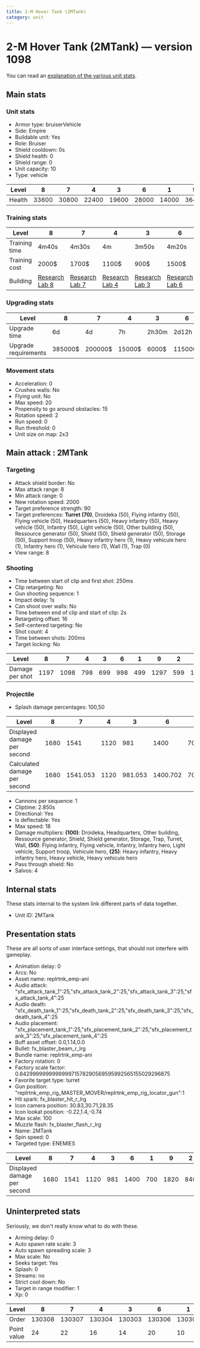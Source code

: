 ```yaml
---
title: 2-M Hover Tank (2MTank)
category: unit
---
```


# 2-M Hover Tank (2MTank) — version 1098

You can read an [explanation  of the various unit stats](unitexplained.md).

## Main stats

### Unit stats

  * Armor type: bruiserVehicle
  * Side: Empire
  * Buildable unit: Yes
  * Role: Bruiser
  * Shield cooldown: 0s
  * Shield health: 0
  * Shield range: 0
  * Unit capacity: 10
  * Type: vehicle

|Level |8    |7    |4    |3    |6    |1    |9    |2    |10   |5    |
|------|-----|-----|-----|-----|-----|-----|-----|-----|-----|-----|
|Health|33600|30800|22400|19600|28000|14000|36400|16800|42000|25200|


### Training stats

|Level        |8                                      |7                                      |4                                      |3                                      |6                                      |1                              |9                                      |2                                      |10                                      |5                                      |
|-------------|---------------------------------------|---------------------------------------|---------------------------------------|---------------------------------------|---------------------------------------|-------------------------------|---------------------------------------|---------------------------------------|----------------------------------------|---------------------------------------|
|Training time|4m40s                                  |4m30s                                  |4m                                     |3m50s                                  |4m20s                                  |3m20s                          |4m50s                                  |3m40s                                  |5m                                      |4m10s                                  |
|Training cost|2000$                                  |1700$                                  |1100$                                  |900$                                   |1500$                                  |500$                           |2100$                                  |700$                                   |2300$                                   |1300$                                  |
|Building     |[Research Lab 8](empireOffenseLab.html)|[Research Lab 7](empireOffenseLab.html)|[Research Lab 4](empireOffenseLab.html)|[Research Lab 3](empireOffenseLab.html)|[Research Lab 6](empireOffenseLab.html)|[Factory 3](empireFactory.html)|[Research Lab 9](empireOffenseLab.html)|[Research Lab 2](empireOffenseLab.html)|[Research Lab 10](empireOffenseLab.html)|[Research Lab 5](empireOffenseLab.html)|


### Upgrading stats

|Level               |8      |7      |4     |3    |6      |1    |9       |2    |10      |5     |
|--------------------|-------|-------|------|-----|-------|-----|--------|-----|--------|------|
|Upgrade time        |6d     |4d     |7h    |2h30m|2d12h  |0s   |1w1d    |1h   |1w5d    |20h   |
|Upgrade requirements|385000$|200000$|15000$|6000$|115000$|2900$|1250000$|3000$|2250000$|35000$|


### Movement stats

  * Acceleration: 0
  * Crushes walls: No
  * Flying unit: No
  * Max speed: 20
  * Propensity to go around obstacles: 15
  * Rotation speed: 2
  * Run speed: 0
  * Run threshold: 0
  * Unit size on map: 2x3

## Main attack : 2MTank

### Targeting

  * Attack shield border: No
  * Max attack range: 8
  * Min attack range: 0
  * New rotation speed: 2000
  * Target preference strength: 90
  * Target preferences: **Turret (70)**, Droideka (50), Flying infantry (50), Flying vehicle (50), Headquarters (50), Heavy infantry (50), Heavy vehicle (50), Infantry (50), Light vehicle (50), Other building (50), Ressource generator (50), Shield (50), Shield generator (50), Storage (50), Support troop (50), Heavy infantry hero (1), Heavy vehicule hero (1), Infantry hero (1), Vehicule hero (1), Wall (1), Trap (0)
  * View range: 8

### Shooting

  * Time between start of clip and first shot: 250ms
  * Clip retargeting: No
  * Gun shooting sequence: 1
  * Impact delay: 1s
  * Can shoot over walls: No
  * Time between end of clip and start of clip: 2s
  * Retargeting offset: 16
  * Self-centered targeting: No
  * Shot count: 4
  * Time between shots: 200ms
  * Target locking: No

|Level          |8   |7   |4  |3  |6  |1  |9   |2  |10  |5  |
|---------------|----|----|---|---|---|---|----|---|----|---|
|Damage per shot|1197|1098|798|699|998|499|1297|599|1497|898|


### Projectile

  * Splash damage percentages: 100,50

|Level                       |8   |7       |4   |3      |6       |1      |9       |2      |10      |5       |
|----------------------------|----|--------|----|-------|--------|-------|--------|-------|--------|--------|
|Displayed damage per second |1680|1541    |1120|981    |1400    |700    |1820    |840    |2101    |1260    |
|Calculated damage per second|1680|1541.053|1120|981.053|1400.702|700.351|1820.351|840.702|2101.053|1260.351|


  * Cannons per sequence: 1
  * Cliptime: 2.850s
  * Directional: Yes
  * Is deflectable: Yes
  * Max speed: 18
  * Damage multipliers: **(100)**: Droideka, Headquarters, Other building, Ressource generator, Shield, Shield generator, Storage, Trap, Turret, Wall, **(50)**: Flying infantry, Flying vehicle, Infantry, Infantry hero, Light vehicle, Support troop, Vehicule hero, **(25)**: Heavy infantry, Heavy infantry hero, Heavy vehicle, Heavy vehicule hero
  * Pass through shield: No
  * Salvos: 4

## Internal stats

These stats internal to the system link different parts of data together.

  * Unit ID: 2MTank

## Presentation stats

These are all sorts of user interface settings, that should not interfere with gameplay.

  * Animation delay: 0
  * Arcs: No
  * Asset name: replrtnk_emp-ani
  * Audio attack: "sfx_attack_tank_1":25,"sfx_attack_tank_2":25,"sfx_attack_tank_3":25,"sfx_attack_tank_4":25
  * Audio death: "sfx_death_tank_1":25,"sfx_death_tank_2":25,"sfx_death_tank_3":25,"sfx_death_tank_4":25
  * Audio placement: "sfx_placement_tank_1":25,"sfx_placement_tank_2":25,"sfx_placement_tank_3":25,"sfx_placement_tank_4":25
  * Buff asset offset: 0.0,1.14,0.0
  * Bullet: fx_blaster_beam_r_lrg
  * Bundle name: replrtnk_emp-ani
  * Factory rotation: 0
  * Factory scale factor: 0.842999999999999971578290569595992565155029296875
  * Favorite target type: turret
  * Gun position: "replrtnk_emp_rig_MASTER_MOVER/replrtnk_emp_rig_locator_gun":1
  * Hit spark: fx_blaster_hit_r_lrg
  * Icon camera position: 30.83,30.71,28.35
  * Icon lookat position: -0.22,1.4,-0.74
  * Max scale: 100
  * Muzzle flash: fx_blaster_flash_r_lrg
  * Name: 2MTank
  * Spin speed: 0
  * Targeted type: ENEMIES

|Level                      |8   |7   |4   |3  |6   |1  |9   |2  |10  |5   |
|---------------------------|----|----|----|---|----|---|----|---|----|----|
|Displayed damage per second|1680|1541|1120|981|1400|700|1820|840|2101|1260|


## Uninterpreted stats

Seriously, we don't really know what to do with these.

  * Arming delay: 0
  * Auto spawn rate scale: 3
  * Auto spawn spreading scale: 3
  * Max scale: No
  * Seeks target: Yes
  * Splash: 0
  * Streams: no
  * Strict cool down: No
  * Target in range modifier: 1
  * Xp: 0

|Level      |8     |7     |4     |3     |6     |1     |9     |2     |10    |5     |
|-----------|------|------|------|------|------|------|------|------|------|------|
|Order      |130308|130307|130304|130303|130306|130301|130309|130302|130310|130305|
|Point value|24    |22    |16    |14    |20    |10    |26    |12    |30    |18    |



